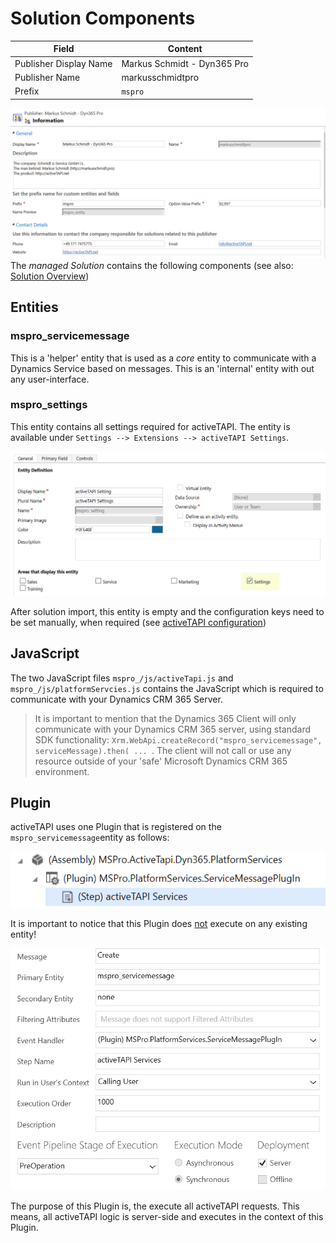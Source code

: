 # Solution Components

| Field | Content |
| -------------- | --------------------------- |
| Publisher Display Name  | Markus Schmidt - Dyn365 Pro |
| Publisher Name | markusschmidtpro |
| Prefix | `mspro` |

![image-20191217155505874](components.assets/image-20191217155505874.png)The *managed Solution* contains the following components (see also: [Solution Overview](index.md))

## Entities

### mspro_servicemessage

This is a 'helper' entity that is used as a *core* entity to communicate with a Dynamics Service based on messages. This is an 'internal' entity with out any user-interface.

### mspro_settings

This entity contains all settings required for activeTAPI. The entity is available under `Settings --> Extensions --> activeTAPI Settings`.

![image-20191217151214810](components.assets/image-20191217151214810.png)

After solution import, this entity is empty and the configuration keys need to be set manually, when required (see [activeTAPI configuration](..\configuration\activeTapiSettingEntity.md))

## JavaScript

The two JavaScript files `mspro_/js/activeTapi.js`  and  `mspro_/js/platformServcies.js` contains the JavaScript which is required to communicate with your Dynamics CRM 365 Server.

> It is important to mention that the Dynamics 365 Client will only communicate with your Dynamics CRM 365 server, using standard SDK functionality: `Xrm.WebApi.createRecord("mspro_servicemessage", serviceMessage).then( ... `. The client will not call or use any resource outside of your 'safe' Microsoft Dynamics CRM 365 environment.

## Plugin

activeTAPI uses one Plugin that is registered on the `mspro_servicemessage`entity as follows:

![image-20191217153539852](components.assets/image-20191217153539852.png)

It is important to notice that this Plugin does <u>not</u> execute on any existing entity!

![image-20191217153629482](components.assets/image-20191217153629482.png)

The purpose of this Plugin is, the execute all activeTAPI requests. This means, all activeTAPI logic is server-side and executes in the context of this Plugin.

